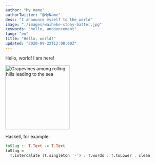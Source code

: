 ```yaml
---
author: "My name"
authorTwitter: "@MyName"
desc: "I announce myself to the world"
image: "./images/waiheke-stony-batter.jpg"
keywords: "hello, announcement"
lang: "en"
title: "Hello, world!"
updated: "2020-09-22T12:00:00Z"
---
```


Hello, world! I am here!

<img
  alt="Grapevines among rolling hills leading to the sea"
  src="./images/waiheke-stony-batter.jpg"
  height="200"
/>

Haskell, for example:

```haskell
toSlug :: T.Text -> T.Text
toSlug =
  T.intercalate (T.singleton '-') . T.words . T.toLower . clean
```
